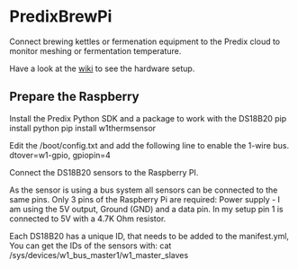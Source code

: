# PredixBrewPi

Connect brewing kettles or fermenation equipment to the Predix cloud to monitor meshing or fermentation temperature.

Have a look at the [wiki](https://github.com/cobra79/PredixBrewPi/wiki) to see the hardware setup.

## Prepare the Raspberry

Install the Predix Python SDK and a package to work with the DS18B20
pip install python
pip install w1thermsensor

Edit the /boot/config.txt and add the following line to enable the 1-wire bus.
dtover=w1-gpio, gpiopin=4

Connect the DS18B20 sensors to the Raspberry PI.

As the sensor is using a bus system all sensors can be connected to the same pins.
Only 3 pins of the Raspberry Pi are required:
Power supply - I am using the 5V output, Ground (GND) and a data pin.
In my setup pin 1 is connected to 5V with a 4.7K Ohm resistor.

Each DS18B20 has a unique ID, that needs to be added to the manifest.yml,
You can get the IDs of the sensors with:
cat /sys/devices/w1_bus_master1/w1_master_slaves




